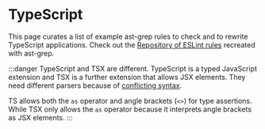 # TypeScript

This page curates a list of example ast-grep rules to check and to rewrite TypeScript applications.
Check out the [Repository of ESLint rules](https://github.com/ast-grep/eslint/) recreated with ast-grep.

:::danger TypeScript and TSX are different.
TypeScript is a typed JavaScript extension and TSX is a further extension that allows JSX elements.
They need different parsers because of [conflicting syntax](https://www.typescriptlang.org/docs/handbook/jsx.html#the-as-operator).

TS allows both the `as` operator and angle brackets (`<>`) for type assertions. While TSX only allows the `as` operator because it interprets angle brackets as JSX elements.
:::

<!--@include: ./find-import-file-without-extension.md-->
<!--@include: ./migrate-xstate-v5.md-->
<!--@include: ./no-await-in-promise-all.md-->
<!--@include: ./no-console-except-catch.md-->
<!--@include: ./redundant-usestate-type.md-->